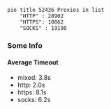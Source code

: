 
```mermaid
pie title 52436 Proxies in list
    "HTTP" : 28902
    "HTTPS": 10862
    "SOCKS" : 19198
```

### Some Info
#### Average Timeout

- mixed: 3.8s
- http: 2.0s
- https: 8.1s
- socks: 6.2s